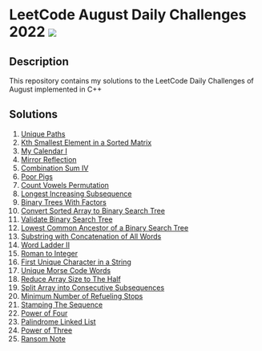 # LeetCode August Daily Challenges 2022 <img src="https://img.icons8.com/external-bearicons-outline-color-bearicons/64/000000/external-Competition-business-and-marketing-bearicons-outline-color-bearicons.png"/>
## Description
This repository contains my solutions to the LeetCode Daily Challenges of August implemented in C++

## Solutions

1. <a href="https://github.com/miraehab/LeetCode-August-Daily-Challenges-2022/blob/main/62.%20Unique%20Paths.cpp">Unique Paths</a>
2. <a href="https://github.com/miraehab/LeetCode-August-Daily-Challenges-2022/blob/main/378.%20Kth%20Smallest%20Element%20in%20a%20Sorted%20Matrix.cpp">Kth Smallest Element in a Sorted Matrix</a>
3. <a href="https://github.com/miraehab/LeetCode-August-Daily-Challenges-2022/blob/main/729.%20My%20Calendar%20I.cpp">My Calendar I</a>
4. <a href="https://github.com/miraehab/LeetCode-August-Daily-Challenges-2022/blob/main/858.%20Mirror%20Reflection.cpp">Mirror Reflection</a>
5. <a href="https://github.com/miraehab/LeetCode-August-Daily-Challenges-2022/blob/main/377.%20Combination%20Sum%20IV.cpp">Combination Sum IV</a>
6. <a href="https://github.com/miraehab/LeetCode-August-Daily-Challenges-2022/blob/main/458.%20Poor%20Pigs.cpp">Poor Pigs</a>
7. <a href="https://github.com/miraehab/LeetCode-August-Daily-Challenges-2022/blob/main/1220.%20Count%20Vowels%20Permutation.cpp">Count Vowels Permutation</a>
8. <a href="https://github.com/miraehab/LeetCode-August-Daily-Challenges-2022/blob/main/300.%20Longest%20Increasing%20Subsequence.cpp">Longest Increasing Subsequence</a>
9. <a href="https://github.com/miraehab/LeetCode-August-Daily-Challenges-2022/blob/main/823.%20Binary%20Trees%20With%20Factors.cpp">Binary Trees With Factors</a>
10. <a href="https://github.com/miraehab/LeetCode-August-Daily-Challenges-2022/blob/main/108.%20Convert%20Sorted%20Array%20to%20Binary%20Search%20Tree.cpp">Convert Sorted Array to Binary Search Tree</a>
11. <a href="https://github.com/miraehab/LeetCode-August-Daily-Challenges-2022/blob/main/98.%20Validate%20Binary%20Search%20Tree.cpp">Validate Binary Search Tree</a>
12. <a href="https://github.com/miraehab/LeetCode-August-Daily-Challenges-2022/blob/main/235.%20Lowest%20Common%20Ancestor%20of%20a%20Binary%20Search%20Tree.cpp">Lowest Common Ancestor of a Binary Search Tree</a>
13. <a href="https://github.com/miraehab/LeetCode-August-Daily-Challenges-2022/blob/main/30.%20Substring%20with%20Concatenation%20of%20All%20Words.cpp">Substring with Concatenation of All Words</a>
14. <a href="https://github.com/miraehab/LeetCode-August-Daily-Challenges-2022/blob/main/126.%20Word%20Ladder%20II.cpp">Word Ladder II</a>
15. <a href="https://github.com/miraehab/LeetCode-August-Daily-Challenges-2022/blob/main/13.%20Roman%20to%20Integer.cpp">Roman to Integer</a>
16. <a href="https://github.com/miraehab/LeetCode-August-Daily-Challenges-2022/blob/main/387.%20First%20Unique%20Character%20in%20a%20String.cpp">First Unique Character in a String</a>
17. <a href="https://github.com/miraehab/LeetCode-August-Daily-Challenges-2022/blob/main/804.%20Unique%20Morse%20Code%20Words.cpp">Unique Morse Code Words</a>
18. <a href="https://github.com/miraehab/LeetCode-August-Daily-Challenges-2022/blob/main/1338.%20Reduce%20Array%20Size%20to%20The%20Half.cpp">Reduce Array Size to The Half</a>
19. <a href="https://github.com/miraehab/LeetCode-August-Daily-Challenges-2022/blob/main/659.%20Split%20Array%20into%20Consecutive%20Subsequences.cpp">Split Array into Consecutive Subsequences</a>
20. <a href="https://github.com/miraehab/LeetCode-August-Daily-Challenges-2022/blob/main/871.%20Minimum%20Number%20of%20Refueling%20Stops.cpp">Minimum Number of Refueling Stops</a>
21. <a href="https://github.com/miraehab/LeetCode-August-Daily-Challenges-2022/blob/main/936.%20Stamping%20The%20Sequence.cpp">Stamping The Sequence</a>
22. <a href="https://github.com/miraehab/LeetCode-August-Daily-Challenges-2022/blob/main/342.%20Power%20of%20Four.cpp">Power of Four</a>
23. <a href="https://github.com/miraehab/LeetCode-August-Daily-Challenges-2022/blob/main/234.%20Palindrome%20Linked%20List.cpp">Palindrome Linked List</a>
24. <a href="https://github.com/miraehab/LeetCode-August-Daily-Challenges-2022/blob/main/326.%20Power%20of%20Three.cpp">Power of Three</a>
25. <a href="https://github.com/miraehab/LeetCode-August-Daily-Challenges-2022/blob/main/383.%20Ransom%20Note.cpp">Ransom Note</a>